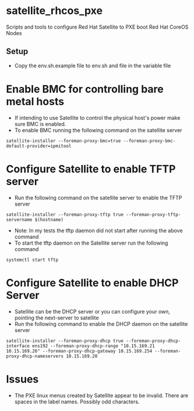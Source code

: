 # satellite_rhcos_pxe
Scripts and tools to configure Red Hat Satellite to PXE boot Red Hat CoreOS Nodes

## Setup

- Copy the env.sh.example file to env.sh and file in the variable file

# Enable BMC for controlling bare metal hosts

- If intending to use Satellite to control the physical host's power make sure BMC is enabled.
- To enable BMC running the following command on the satellite server

```
satellite-installer --foreman-proxy-bmc=true --foreman-proxy-bmc-default-provider=ipmitool
```

# Configure Satellite to enable TFTP server

- Run the following command on the satellite server to enable the TFTP server

```
satellite-installer --foreman-proxy-tftp true --foreman-proxy-tftp-servername $(hostname)
```

- Note: In my tests the tftp daemon did not start after running the above command
- To start the tftp daemon on the Satellite server run the following command

```
systemctl start tftp
```


# Configure Satellite to enable DHCP Server

- Satellite can be the DHCP server or you can configure your own, pointing the next-server to satellite
- Run the following command to enable the DHCP daemon on the satellite server

```
satellite-installer --foreman-proxy-dhcp true --foreman-proxy-dhcp-interface ens192 --foreman-proxy-dhcp-range "10.15.169.21 10.15.169.26" --foreman-proxy-dhcp-gateway 10.15.169.254 --foreman-proxy-dhcp-nameservers 10.15.169.20
```

# Issues

- The PXE linux menus created by Satellite appear to be invalid. There are spaces in the label names. Possibly odd characters.
